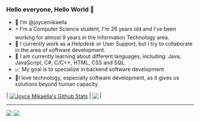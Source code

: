 ### Hello everyone, Hello World 👋



- 👋 I’m @joycemikaella
- ⚡ I'm a Computer Science student, I'm 26 years old and I've been working for almost 9 years in the Information Technology area.
- 💼 I currently work as a Helpdesk or User Support, but I try to collaborate in the area of software development.
- 🌱 I am currently learning about different languages, including: Java, JavaScript, C#, C/C++, HTML, CSS and SQL.
- 📈 My goal is to specialize in backend software development
- 💞️I love technology, especially software development, as it gives us solutions beyond human capacity.



| <a href="https://github.com/joycemikaella"><img align="center" src="https://github-readme-stats.vercel.app/api?username=joycemikaella&show_icons=true&include_all_commits=true&theme=panda_border=true" alt="Joyce Mikaella's Github Stats" /></a> | <a href="https://github.com/joycemikaella"><img align="center" src="https://github-readme-stats.vercel.app/api/top-langs/?username=anuraghazra&layout=compact&theme=panda_border=true" /></a> |

<hr>

  <a href = "mailto: joycemikaella@gmail.com"><img src="https://img.shields.io/badge/-Gmail-%23333?style=for-the-badge&logo=gmail&logoColor=white" target="_blank"></a>
  <a href="https://www.linkedin.com/in/joyce-aciole-3a9964221/" target="_blank"><img src="https://img.shields.io/badge/-LinkedIn-%230077B5?style=for-the-badge&logo=linkedin&logoColor=white" target="_blank"></a> 


<!---
joycemikaella/joycemikaella is a ✨ special ✨ repository because its `README.md` (this file) appears on your GitHub profile.
You can click the Preview link to take a look at your changes.
--->
